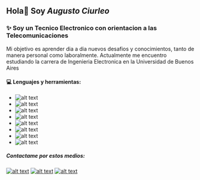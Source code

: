 ## Hola👋 Soy **_Augusto Ciurleo_**


### :sparkles: Soy un Tecnico Electronico con orientacion a las Telecomunicaciones
Mi objetivo es aprender dia a dia nuevos desafios y conocimientos, tanto de manera personal como laboralmente.
Actualmente me encuentro estudiando la carrera de Ingenieria Electronica en la Universidad de Buenos Aires

#### :computer: Lenguajes y herramientas:
* ![alt text][icono1]
* ![alt text][icono2]
* ![alt text][icono3]
* ![alt text][icono4]
* ![alt text][icono5]
* ![alt text][icono6]
* ![alt text][icono7]
* ![alt text][icono8]

[icono1]:https://raw.githubusercontent.com/Agas98/Agas98/master/img/html.ico "HTML"
[icono2]:https://raw.githubusercontent.com/Agas98/Agas98/master/img/css.ico "CSS"
[icono3]:https://raw.githubusercontent.com/Agas98/Agas98/master/img/js.ico "JavaScript"
[icono4]:https://raw.githubusercontent.com/Agas98/Agas98/master/img/bootstrap.ico "Bootstrap"
[icono5]:https://raw.githubusercontent.com/Agas98/Agas98/master/img/git.ico "GIT"
[icono6]:https://raw.githubusercontent.com/Agas98/Agas98/master/img/github.ico "GitHub"
[icono7]:https://raw.githubusercontent.com/Agas98/Agas98/master/img/python.ico "Python"
[icono8]:https://github.com/Agas98/Agas98/blob/master/img/arduino.ico "Arduino"



##### Contactame por estos medios:
[![alt text][logo1]](https://www.linkedin.com/in/ciurleoa98/)
[![alt text][logo2]](https://api.whatsapp.com/send?phone=+5491157452801&text=Hola!%20Te%20hablo%20desde%20el%20enlace%20en%20tu%20perfil%20de%20GitHub)
[![alt text][logo3]](mailto:ciurleoa98@gmail.com?Subject=Contacto%20desde%20perfil%20de%20GitHub)

[logo1]:https://raw.githubusercontent.com/Agas98/Agas98/master/img/linkedin.ico "Linkedin"
[logo2]:https://raw.githubusercontent.com/Agas98/Agas98/master/img/whatsapp.ico "WhatsApp"
[logo3]:https://raw.githubusercontent.com/Agas98/Agas98/master/img/gmail.ico "Gmail"
